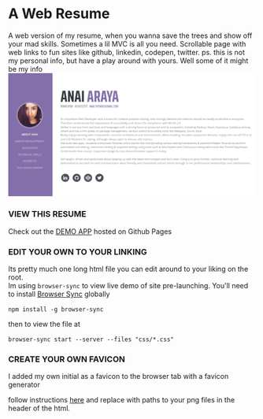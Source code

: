 # A Web Resume
A web version of my resume, when you wanna save the trees and show off your mad skills. Sometimes a lil MVC is all you need.
Scrollable page with web links to fun sites like github, linkedin, codepen, twitter.
ps. this is not my personal info, but have a play around with yours. Well some of it might be my info
![my resume](img/web-resume.png)

### VIEW THIS RESUME
Check out the [DEMO APP](https://anaizing.github.io/web-resume/) hosted on Github Pages

### EDIT YOUR OWN TO YOUR LINKING
Its pretty much one long html file you can edit around to your liking on the root. <br>
Im using `browser-sync` to view live demo of site pre-launching.
You'll need to install [Browser Sync](https://browsersync.io/) globally

```
npm install -g browser-sync
```
then to view the file at
```
browser-sync start --server --files "css/*.css"
```
### CREATE YOUR OWN FAVICON
I added my own initial as a favicon to the browser tab with a favicon generator

follow instructions [here](https://favicon.io/favicon-generator/) and replace with paths to your png files in the header of the html.
